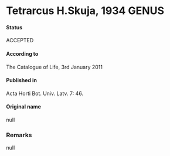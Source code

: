 Tetrarcus H.Skuja, 1934 GENUS
=======

#### Status
ACCEPTED

#### According to
The Catalogue of Life, 3rd January 2011

#### Published in
Acta Horti Bot. Univ. Latv. 7: 46.

#### Original name
null

### Remarks
null
